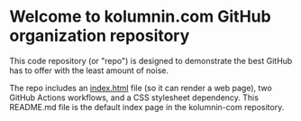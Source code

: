 # Welcome to  kolumnin.com GitHub organization repository
This code repository (or "repo") is designed to demonstrate the best GitHub has to offer with the least amount of noise.

The repo includes an [index.html](https://kolumnin-com.github.io/kolumnin-com/) file (so it can render a web page), two GitHub Actions workflows, and a CSS stylesheet dependency.
This README.md file is the default index page in the kolumnin-com repository. 
